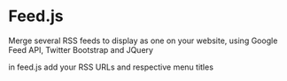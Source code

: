 Feed.js
=======

Merge several RSS feeds to display as one on your website, using Google Feed API, Twitter Bootstrap and JQuery


in feed.js add your RSS URLs and respective menu titles 

